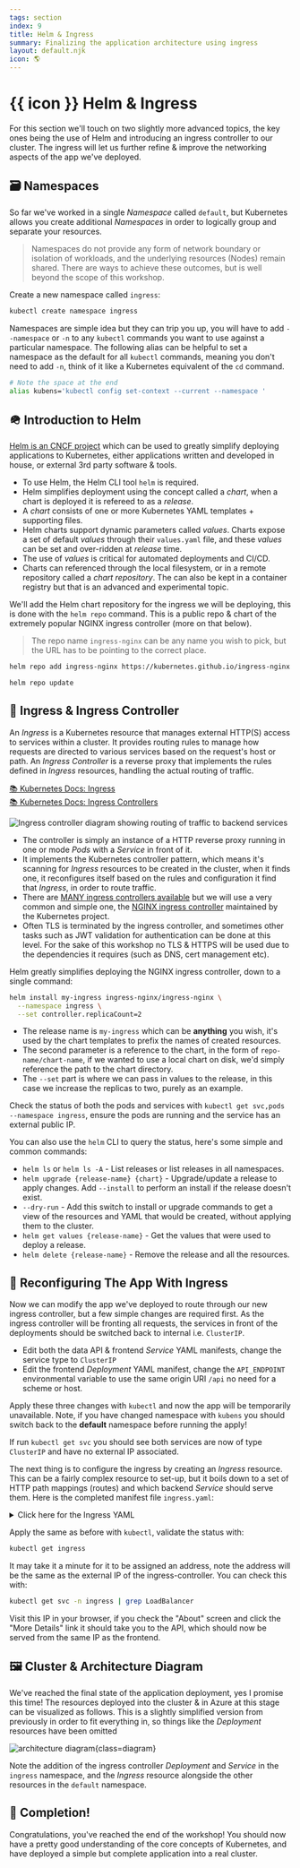```yaml
---
tags: section
index: 9
title: Helm & Ingress
summary: Finalizing the application architecture using ingress
layout: default.njk
icon: 🌎
---
```


# {{ icon }} Helm & Ingress

For this section we'll touch on two slightly more advanced topics, the key ones being the use of Helm and introducing an
ingress controller to our cluster. The ingress will let us further refine & improve the networking aspects of the app
we've deployed.

## 🗃️ Namespaces

So far we've worked in a single _Namespace_ called `default`, but Kubernetes allows you create additional _Namespaces_
in order to logically group and separate your resources.

> Namespaces do not provide any form of network boundary or isolation of workloads, and the underlying resources (Nodes)
> remain shared. There are ways to achieve these outcomes, but is well beyond the scope of this workshop.

Create a new namespace called `ingress`:

```bash
kubectl create namespace ingress
```

Namespaces are simple idea but they can trip you up, you will have to add `--namespace` or `-n` to any `kubectl`
commands you want to use against a particular namespace. The following alias can be helpful to set a namespace as the
default for all `kubectl` commands, meaning you don't need to add `-n`, think of it like a Kubernetes equivalent of the
`cd` command.

```bash
# Note the space at the end
alias kubens='kubectl config set-context --current --namespace '
```

## 🪖 Introduction to Helm

[Helm is an CNCF project](https://helm.sh/) which can be used to greatly simplify deploying applications to Kubernetes,
either applications written and developed in house, or external 3rd party software & tools.

- To use Helm, the Helm CLI tool `helm` is required.
- Helm simplifies deployment using the concept called a _chart_, when a chart is deployed it is refereed to as a
  _release_.
- A _chart_ consists of one or more Kubernetes YAML templates + supporting files.
- Helm charts support dynamic parameters called _values_. Charts expose a set of default _values_ through their
  `values.yaml` file, and these _values_ can be set and over-ridden at _release_ time.
- The use of _values_ is critical for automated deployments and CI/CD.
- Charts can referenced through the local filesystem, or in a remote repository called a _chart repository_. The can
  also be kept in a container registry but that is an advanced and experimental topic.

We'll add the Helm chart repository for the ingress we will be deploying, this is done with the `helm repo` command.
This is a public repo & chart of the extremely popular NGINX ingress controller (more on that below).

> The repo name `ingress-nginx` can be any name you wish to pick, but the URL has to be pointing to the correct place.

```bash
helm repo add ingress-nginx https://kubernetes.github.io/ingress-nginx

helm repo update
```

## 🚀 Ingress & Ingress Controller

An _Ingress_ is a Kubernetes resource that manages external HTTP(S) access to services within a cluster. It provides
routing rules to manage how requests are directed to various services based on the request's host or path. An _Ingress
Controller_ is a reverse proxy that implements the rules defined in _Ingress_ resources, handling the actual routing of
traffic.

[📚 Kubernetes Docs: Ingress](https://kubernetes.io/docs/concepts/services-networking/ingress/)  
[📚 Kubernetes Docs: Ingress Controllers](https://kubernetes.io/docs/concepts/services-networking/ingress-controllers/)

![Ingress controller diagram showing routing of traffic to backend services](./ingress-example.drawio.png)

- The controller is simply an instance of a HTTP reverse proxy running in one or mode _Pods_ with a _Service_ in front
  of it.
- It implements the Kubernetes controller pattern, which means it's scanning for _Ingress_ resources to be created in
  the cluster, when it finds one, it reconfigures itself based on the rules and configuration it find that _Ingress_, in
  order to route traffic.
- There are
  [MANY ingress controllers available](https://kubernetes.io/docs/concepts/services-networking/ingress-controllers/#additional-controllers)
  but we will use a very common and simple one, the
  [NGINX ingress controller](https://kubernetes.github.io/ingress-nginx/) maintained by the Kubernetes project.
- Often TLS is terminated by the ingress controller, and sometimes other tasks such as JWT validation for authentication
  can be done at this level. For the sake of this workshop no TLS & HTTPS will be used due to the dependencies it
  requires (such as DNS, cert management etc).

Helm greatly simplifies deploying the NGINX ingress controller, down to a single command:

```bash
helm install my-ingress ingress-nginx/ingress-nginx \
  --namespace ingress \
  --set controller.replicaCount=2
```

- The release name is `my-ingress` which can be **anything** you wish, it's used by the chart templates to prefix the
  names of created resources.
- The second parameter is a reference to the chart, in the form of `repo-name/chart-name`, if we wanted to use a local
  chart on disk, we'd simply reference the path to the chart directory.
- The `--set` part is where we can pass in values to the release, in this case we increase the replicas to two, purely
  as an example.

Check the status of both the pods and services with `kubectl get svc,pods --namespace ingress`, ensure the pods are
running and the service has an external public IP.

You can also use the `helm` CLI to query the status, here's some simple and common commands:

- `helm ls` or `helm ls -A` - List releases or list releases in all namespaces.
- `helm upgrade {release-name} {chart}` - Upgrade/update a release to apply changes. Add `--install` to perform an
  install if the release doesn't exist.
- `--dry-run` - Add this switch to install or upgrade commands to get a view of the resources and YAML that would be
  created, without applying them to the cluster.
- `helm get values {release-name}` - Get the values that were used to deploy a release.
- `helm delete {release-name}` - Remove the release and all the resources.

## 🔀 Reconfiguring The App With Ingress

Now we can modify the app we've deployed to route through our new ingress controller, but a few simple changes are
required first. As the ingress controller will be fronting all requests, the services in front of the deployments should
be switched back to internal i.e. `ClusterIP`.

- Edit both the data API & frontend _Service_ YAML manifests, change the service type to `ClusterIP`
- Edit the frontend _Deployment_ YAML manifest, change the `API_ENDPOINT` environmental variable to use the same origin
  URI `/api` no need for a scheme or host.

Apply these three changes with `kubectl` and now the app will be temporarily unavailable. Note, if you have changed
namespace with `kubens` you should switch back to the **default** namespace before running the apply!

If run `kubectl get svc` you should see both services are now of type `ClusterIP` and have no external IP associated.

The next thing is to configure the ingress by creating an _Ingress_ resource. This can be a fairly complex resource to
set-up, but it boils down to a set of HTTP path mappings (routes) and which backend _Service_ should serve them. Here is
the completed manifest file `ingress.yaml`:

<details markdown="1">
<summary>Click here for the Ingress YAML</summary>

```yaml
apiVersion: networking.k8s.io/v1
kind: Ingress

metadata:
  name: nanomon
  labels:
    name: nanomon

spec:
  # Important we leave this blank, as we don't have DNS configured
  # Blank means these rules will match ALL HTTP requests hitting the controller IP
  host:
  ingressClassName: nginx
  rules:
    - http:
        paths:
          # Routing for the frontend
          - pathType: Prefix
            path: "/"
            backend:
              service:
                name: frontend
                port:
                  number: 80

          # Routing for the API
          - pathType: Prefix
            path: "/api"
            backend:
              service:
                name: api
                port:
                  number: 80
```

</details>

Apply the same as before with `kubectl`, validate the status with:

```bash
kubectl get ingress
```

It may take it a minute for it to be assigned an address, note the address will be the same as the external IP of the
ingress-controller. You can check this with:

```sh
kubectl get svc -n ingress | grep LoadBalancer
```

Visit this IP in your browser, if you check the "About" screen and click the "More Details" link it should take you to
the API, which should now be served from the same IP as the frontend.

## 🖼️ Cluster & Architecture Diagram

We've reached the final state of the application deployment, yes I promise this time! The resources deployed into the
cluster & in Azure at this stage can be visualized as follows. This is a slightly simplified version from previously in
order to fit everything in, so things like the _Deployment_ resources have been omitted

![architecture diagram](./diagram.drawio.png){class=diagram}

Note the addition of the ingress controller _Deployment_ and _Service_ in the `ingress` namespace, and the _Ingress_
resource alongside the other resources in the `default` namespace.

## 🎉 Completion!

Congratulations, you've reached the end of the workshop! You should now have a pretty good understanding of the core
concepts of Kubernetes, and have deployed a simple but complete application into a real cluster.
